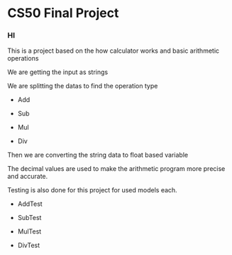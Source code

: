# CS50 Final Project

### HI

This is a project based on the how calculator works and basic arithmetic operations 

We are getting the input as strings 

We are splitting the datas to find the operation type

  - Add
  
  - Sub
  
  - Mul
  
  - Div

Then we are converting the string data to float based variable 

The decimal values are used to make the arithmetic program more precise and accurate.

Testing is also done for this project for used models each.

  - AddTest
  
  - SubTest
  
  - MulTest
  
  - DivTest
